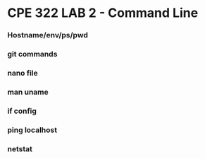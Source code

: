 # CPE 322 LAB 2 - Command Line


### Hostname/env/ps/pwd


### git commands


### nano file


### man uname


### if config


### ping localhost


### netstat

